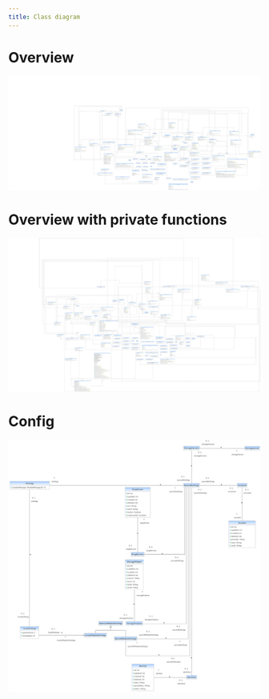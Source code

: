 ```yaml
---
title: Class diagram
---
```

# Overview
[![classdiagram_overview.png](images/classdiagram_overview.png)](images/classdiagram_overview.png)
# Overview with private functions
[![classdiagram_overview_private.png](images/classdiagram_overview_private.png)](images/classdiagram_overview_private.png)
# Config
[![classdiagram_config.png](images/classdiagram_config.png)](images/classdiagram_config.png)
